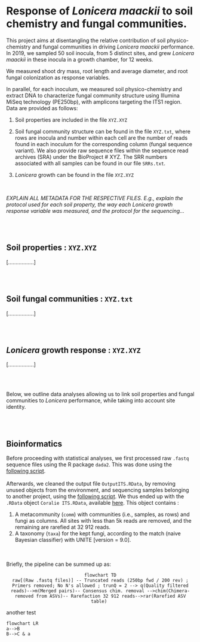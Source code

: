 # Response of *Lonicera maackii* to soil chemistry and fungal communities. 


This project aims at disentangling the relative contribution of soil physico-chemistry and fungal communities in driving *Lonicera maackii* performance. In 2019, we sampled 50 soil inocula, from 5 distinct sites, and grew *Lonicera maackii* in these inocula in a growth chamber, for 12 weeks. 

We measured shoot dry mass, root length and average diameter, and root fungal colonization as response variables.

In parallel, for each inoculum, we measured soil physico-chemistry and extract DNA to characterize fungal community structure using Illumina MiSeq technology (PE250bp), with amplicons targeting the ITS1 region. Data are provided as follows:

1. Soil properties are included in the file ``XYZ.XYZ``

2. Soil fungal community structure can be found in the file ``XYZ.txt``, where rows are inocula and number within each cell are the number of reads found in each inoculum for the corresponding column (fungal sequence variant). We also provide raw sequence files within the sequence read archives (SRA) under the BioProject # XYZ. The SRR numbers associated with all samples can be found in our file ``SRRs.txt``.

3. *Lonicera* growth can be found in the file ``XYZ.XYZ``



<br>

*EXPLAIN ALL METADATA FOR THE RESPECTIVE FILES. E.g., explain the protocol used for each soil property, the way each Lonicera growth response variable was measured, and the protocol for the sequencing...*

<br>
<br>

## Soil properties : ``XYZ.XYZ``


[.................]



<br>
<br>

## Soil fungal communities : ``XYZ.txt``


[.................]

<br>
<br>

## *Lonicera* growth response : ``XYZ.XYZ``


[.................]

<br>
<br>

Below, we outline data analyses allowing us to link soil properties and fungal communities to *Lonicera* performance, while taking into account site identity.

<br>
<br>

## Bioinformatics

Before proceeding with statistical analyses, we first processed raw ``.fastq`` sequence files using the R package ``dada2``. This was done using the [following script](./Scripts/Script_ITS%20Calcul%20Canada%20Coralie.R). <br><br> 
Afterwards, we cleaned the output file `OutputITS.RData`, by removing unused objects from the environment, and sequencing samples belonging to another project, using the [following script](./Scripts/Script%20Coralie%20ITS%202023-09-14.R). We thus ended up with the `.RData` object ``Coralie ITS.RData``, available [here](./Coralie%20ITS.RData). This object contains :

1. A metacommunity (``comm``) with communities (i.e., samples, as rows) and fungi as columns. All sites with less than 5k reads are removed, and the remaining are rarefied at 32 912 reads. 
2. A taxonomy (``taxa``) for the kept fungi, according to the match (naive Bayesian classifier) with UNITE [version = 9.0].

<br><br>
Briefly, the pipeline can be summed up as:

<center>

```mermaid
flowchart TD
raw[(Raw .fastq files)] -- Truncated reads (250bp fwd / 200 rev) ; Primers removed; No N's allowed ; trunQ = 2 --> q(Quality filtered reads)-->m(Merged pairs)-- Consensus chim. removal -->chim(Chimera-removed from ASVs)-- Rarefaction 32 912 reads-->rar(Rarefied ASV table) 

```
</center>

another test

```mermaid
flowchart LR
a-->B
B-->C & a
```


##



